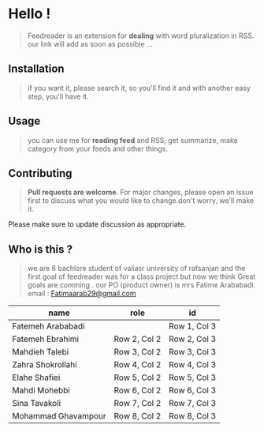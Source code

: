 
# Hello !

>Feedreader is an extension for **dealing** with word pluralization in RSS.
our link will add as soon as possible ...

## Installation
>if you want it, please search it, so you'll find it and with another easy step, you'll have it.

## Usage

>you can use me for **reading feed** and RSS, get summarize, make category from your feeds and other things.

## Contributing

>**Pull requests are welcome**. For major changes, please open an issue first
to discuss what you would like to change.don't worry, we'll make it.

Please make sure to update discussion as appropriate.

## Who is this ?


>we are 8 bachlore student of valiasr university of rafsanjan and the first goal of feedreader was for a class project but now we think Great goals are comming .
our PO (product owner) is mrs Fatime Arababadi.
email : Fatimaarab29@gmail.com


| name | role | id |
| -------- | -------- | -------- |
| Fatemeh Arababadi | | Row 1, Col 3 |
| Fatemeh Ebrahimi | Row 2, Col 2 | Row 2, Col 3 |
| Mahdieh Talebi | Row 3, Col 2 | Row 3, Col 3 |
| Zahra Shokrollahi | Row 4, Col 2 | Row 4, Col 3 |
| Elahe Shafiei | Row 5, Col 2 | Row 5, Col 3 |
| Mahdi Mohebbi | Row 6, Col 2 | Row 6, Col 3 |
| Sina Tavakoli | Row 7, Col 2 | Row 7, Col 3 |
| Mohammad Ghavampour | Row 8, Col 2 | Row 8, Col 3 |
